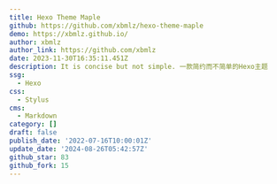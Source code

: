 ```yaml
---
title: Hexo Theme Maple
github: https://github.com/xbmlz/hexo-theme-maple
demo: https://xbmlz.github.io/
author: xbmlz
author_link: https://github.com/xbmlz
date: 2023-11-30T16:35:11.451Z
description: It is concise but not simple. 一款简约而不简单的Hexo主题
ssg:
  - Hexo
css:
  - Stylus
cms:
  - Markdown
category: []
draft: false
publish_date: '2022-07-16T10:00:01Z'
update_date: '2024-08-26T05:42:57Z'
github_star: 83
github_fork: 15
---
```

